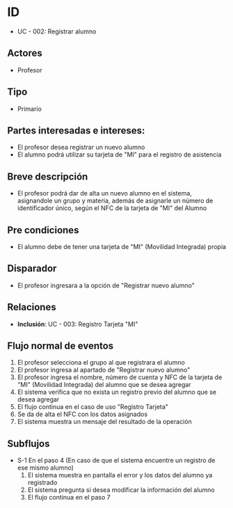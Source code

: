 # ID
- UC - 002: Registrar alumno
   
## Actores
 * Profesor
    
## Tipo 
 * Primario
   
## Partes interesadas e intereses:
- El profesor desea registrar un nuevo alumno 
- El alumno podrá utilizar su tarjeta de "MI" para el registro de asistencia
  
## Breve descripción
- El profesor podrá dar de alta un nuevo alumno en el sistema, asignandole un grupo y materia, además de asignarle un número de identificador único, según el NFC de la tarjeta de "MI" del Alumno

## Pre condiciones
- El alumno debe de tener una tarjeta de "MI" (Movilidad Integrada) propia

## Disparador
- El profesor ingresara a la opción de "Registrar nuevo alumno"

## Relaciones
- **Inclusión**: UC - 003: Registro Tarjeta "MI"

## Flujo normal de eventos
1. El profesor selecciona el grupo al que registrara el alumno
2. El profesor ingresa al apartado de "Registrar nuevo alumno"
3. El profesor ingresa el nombre, número de cuenta y NFC de la tarjeta de "MI" (Movilidad Integrada) del alumno que se desea agregar
4. El sistema verifica que no exista un registro previo del alumno que se desea agregar
5. El flujo continua en el caso de uso "Registro Tarjeta"
6. Se da de alta el NFC con los datos asignados
7. El sistema muestra un mensaje del resultado de la operación

## Subflujos
- S-1 En el paso 4 (En caso de que el sistema encuentre un registro de ese mismo alumno)
  1. El sistema muestra en pantalla el error y los datos del alumno ya registrado
  2. El sistema pregunta si desea modificar la información del alumno
  3. El flujo continua en el paso 7